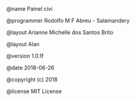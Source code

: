 
@name          Painel civi

@programmer    Rodolfo M F Abreu - Salamandery

@layout        Arianne Michelle dos Santos Brito

@layout        Alan

@version       1.0.1f

@date          2018-06-26

@copyright     (c) 2018

@license       MIT License


